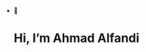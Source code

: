 - 👋 <h1> Hi, I’m Ahmad Alfandi </h1>


<!---
fandeesign/fandeesign is a ✨ special ✨ repository because its `README.md` (this file) appears on your GitHub profile.
You can click the Preview link to take a look at your changes.
--->
